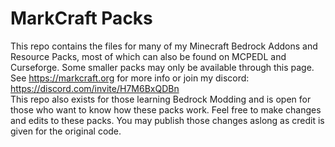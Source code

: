 # MarkCraft Packs
This repo contains the files for many of my Minecraft Bedrock Addons and Resource Packs, most of which can also be found on MCPEDL and Curseforge. Some smaller packs may only be available through this page. See https://markcraft.org for more info or join my discord: https://discord.com/invite/H7M6BxQDBn  
This repo also exists for those learning Bedrock Modding and is open for those who want to know how these packs work. Feel free to make changes and edits to these packs. You may publish those changes aslong as credit is given for the original code.


